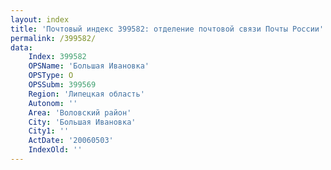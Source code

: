 ```yaml
---
layout: index
title: 'Почтовый индекс 399582: отделение почтовой связи Почты России'
permalink: /399582/
data:
    Index: 399582
    OPSName: 'Большая Ивановка'
    OPSType: О
    OPSSubm: 399569
    Region: 'Липецкая область'
    Autonom: ''
    Area: 'Воловский район'
    City: 'Большая Ивановка'
    City1: ''
    ActDate: '20060503'
    IndexOld: ''
---
```

